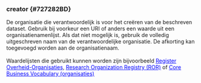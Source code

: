 ### creator {#727282BD}
De organisatie die verantwoordelijk is voor het creëren van de beschreven dataset. Gebruik bij voorkeur een URI of anders een waarde uit een organisatienamenlijst. Als dat niet mogelijk is, gebruik de volledig uitgeschreven naam van de verantwoordelijke organisatie. De afkorting kan toegevoegd worden aan de organisatienaam.
<br/>
<br/>
Waardelijsten die gebruikt kunnen worden zijn bijvoorbeeld <a href='https://organisaties.overheid.nl/' target='_blank'><span style='color: #0000FF;'><u><span style='background-color: #clear;'>Register Overheid-Organisaties</span></u></span></a><span style='color: #1F2328;'><span style='background-color: #FFFFFF;'>, </span></span><a href='https://ror.org/' target='_blank'><span style='color: #0000FF;'><u><span style='background-color: #clear;'>Research Organization Registry (ROR)</span></u></span></a> of <a href='https://semiceu.github.io/Core-Business-Vocabulary/releases/2.1.0/' target='_blank'><span style='color: #0000FF;'><u><span style='background-color: #clear;'>Core Business Vocabulary (organisaties)</span></u></span></a>
